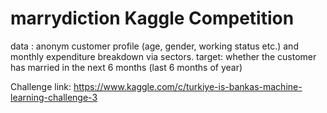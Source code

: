 # marrydiction Kaggle Competition


data : anonym customer profile (age, gender, working status etc.) and monthly expenditure breakdown via sectors.
target:  whether the customer has married in the next 6 months (last 6 months of year) 

Challenge link: https://www.kaggle.com/c/turkiye-is-bankas-machine-learning-challenge-3
